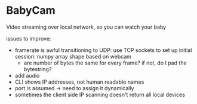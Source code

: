 # BabyCam
Video streaming over local network, so you can watch your baby



issues to improve:
- framerate is awful
    transitioning to UDP: use TCP sockets to set up initial session: numpy array shape based on webcam
    - are number of bytes the same for every frame? if not, do I pad the bytestring?
- add audio
- CLI shows IP addresses, not human readable names
- port is assumed -> need to assign it dynamically
- sometimes the client side IP scanning doesn't return all local devices